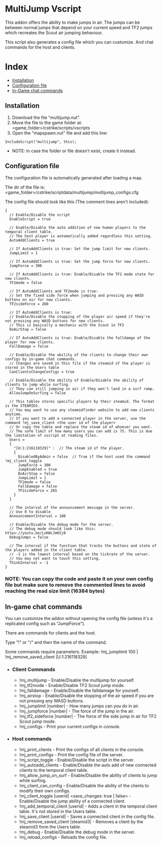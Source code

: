 # MultiJump Vscript
This addon offers the ability to make jumps in air. The jumps can be between normal jumps that depend on your current speed and TF2 jumps which recreates the Scout air jumping behaviour.

This script also generates a config file which you can customize. And chat commands for the host and clients.

# Index
- [Installation](#installation)
- [Configuration file](#configuration-file)
- [In-Game chat commands](#in-game-chat-commands)

## Installation
1. Download the file "multijump.nut".
2. Move the file to the game folder at: <game_folder>/cstrike/scripts/vscripts 
3. Open the "mapspawn.nut" file and add this line:
```squirrel
IncludeScript("multijump", this);
```
- NOTE: In case the folder or file doesn't exist, create it instead.

## Configuration file
The configuration file is automatically generated after loading a map. 

The dir of the file is: <game_folder>/cstrike/scriptdata/multijump/multijump_configs.cfg

The config file should look like this (The comment lines aren't included):
```squirrel
{
  // Enable/Disable the script
  EnableScript = true
  
  // Enable/Disable the auto addition of new human players to the temporal client table.
  // The host player is automatically added regardless this setting.
  AutoAddClients = true

  // If AutoAddClients is true: Set the jump limit for new clients.
  JumpLimit = 1

  // If AutoAddClients is true: Set the jump force for new clients.
  JumpForce = 300

  // If AutoAddClients is true: Enable/Disable the TF2 mode state for new clients.
  TF2mode = false

  // If AutoAddClients and TF2mode is true:
  // Set the fixed side force when jumping and pressing any WASD buttons on air for new clients.
  TF2sideForce = 260

  // If AutoAddClients is true: 
  // Enable/Disable the stopping of the player air speed if they're not pressing any WASD buttons for new clients.
  // This is basically a mechanic with the Scout in TF2
  DoAirStop = false

  // If AutoAddClients is true: Enable/Disable the falldamge of the player for new clients.
  FallDamage = false

  // Enable/Disable the ability of the clients to change their own configs by in-game chat commands.
  // Changes are saved in this file if the steamid of the player is stored in the Users table
  CanClientsChangeConfigs = true

  // Enable/Disable the ability of Enable/Disable the ability of clients to jump while surfing.
  // They can still jumping in air if they won't land in a surf ramp.
  AllowJumpOnSurfing = false

  // This tables stores specific players by their steamid. The format is the STEAMID3.
  // You may want to use any steamidfinder website to add new clients anytime.
  // If you want to add a connected player in the server, use the command !mj_save_client <the user id of the player>
  // Or copy the table and replace the steam id of whoever you want.
  // The safe limit of how many users you can add is 75. This is due the limitation of vscript at reading files.
  Users =
  {
    "[U:1:216118329]" :  // The steam id of the player.
    {
      DisabledByAdmin = false  // True if the host used the command !mj_client_toggle
      JumpForce = 300
      JumpEnabled = true
      DoAirStop = false
      JumpLimit = 1
      TF2mode = false
      FallDamage = false
      TF2sideForce = 265
    }
  }

  // The interval of the announcement message in the server.
  // Use 0 to disable
  AnnouncementInterval = 180

  // Enable/Disable the debug mode for the server.
  // The debug mode should look like this: https://youtu.be/LxKWcJm65j0
  DebugJumps = false

  // The interval if the function that tracks the buttons and state of the players added in the client table.
  // -1 is the lowest interval based on the tickrate of the server.
  // You may not want to touch this setting.
  ThinkInterval = -1
} 
```
### NOTE: You can copy the code and paste it on your own config file but make sure to remove the commented lines to avoid reaching the read size limit (16384 bytes)

## In-game chat commands
You can customize the addon without opening the config file (unless it's a replicated config such as "JumpForce").

There are commands for clients and the host.

Type "!" or "/" and then the name of the command. 

Some commands require parameters. Example: !mj_jumplimit 100 | !mj_remove_saved_client [U:1:216118329]

- ### Client Commands
  - !mj_multijump - Enable/Disable the multijump for yourself.
  - !mj_tf2mode - Enable/Disable TF2 Scout jump mode.
  - !mj_falldamage - Enable/Disable the falldamage for yourself.
  - !mj_airstop - Enable/Disable the stopping of the air speed if you are not pressing any WASD buttons.
  - !mj_jumplimit |number| - How many jumps can you do in air.
  - !mj_jumpforce |number| - The force of the jump in the air.
  - !mj_tf2_sideforce |number| - The force of the side jump in air for TF2 Scout jump mode.
  - !mj_configs - Print your current configs in console.

- ### Host commands
  - !mj_print_clients - Print the configs of all clients in the console.
  - !mj_print_configs - Print the config file of the server.
  - !mj_script_toggle - Enable/Disable the script in the server.
  - !mj_autoadd_clients - Enable/Disable the auto add of new connected clients to the temporal client table.
  - !mj_allow_jump_on_surf - Enable/Disable the ability of clients to jump while surfing.
  - !mj_client_can_config - Enable/Disable the ability of the clients to modify their own configs.
  - !mj_client_toggle |userid| <save_changes: true | false> - Enable/Disable the jump ability of a connected client.
  - !mj_add_temporal_client |userid| - Adds a client in the temporal client table. It's not stored in the Users table.
  - !mj_save_client |userid| - Saves a connected client in the config file.
  - !mj_remove_saved_client |steamid3| - Removes a client by the steamid3 from the Users table.
  - !mj_debug - Enable/Disable the debug mode in the server.
  - !mj_reload_configs - Reloads the config file.
  

